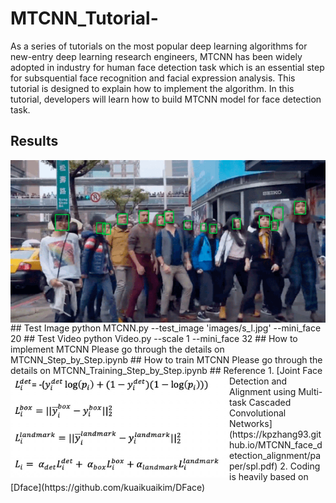 # MTCNN_Tutorial-
As a series of tutorials on the most popular deep learning algorithms for new-entry deep learning research engineers, MTCNN has been widely adopted in industry for human face detection task which is an essential step for subsquential face recognition and facial expression analysis. This tutorial is designed to explain how to implement the algorithm. In this tutorial, developers will learn how to build MTCNN model for face detection task.
## Results 
<img src="images/ipy_pic/0.gif"  width="600" style="float: left;">
## Test Image 
python MTCNN.py --test_image 'images/s_l.jpg' --mini_face 20
## Test Video 
python Video.py --scale 1 --mini_face 32
## How to implement MTCNN 
Please go through the details on MTCNN_Step_by_Step.ipynb
## How to train MTCNN 
Please go through the details on MTCNN_Training_Step_by_Step.ipynb 
<img src="images/ipy_pic/equation.jpg"  width="350" style="float: left;">
## Reference 
1. [Joint Face Detection and Alignment using Multi-task Cascaded Convolutional Networks](https://kpzhang93.github.io/MTCNN_face_detection_alignment/paper/spl.pdf)
2. Coding is heavily based on [Dface](https://github.com/kuaikuaikim/DFace)
